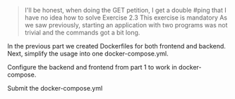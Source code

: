  > I'll be honest, when doing the GET petition, I get a double #ping that I have no idea how to solve
Exercise 2.3
This exercise is mandatory
As we saw previously, starting an application with two programs was not trivial and the commands got a bit long.

In the previous part we created Dockerfiles for both frontend and backend. Next, simplify the usage into one docker-compose.yml.

Configure the backend and frontend from part 1 to work in docker-compose.

Submit the docker-compose.yml